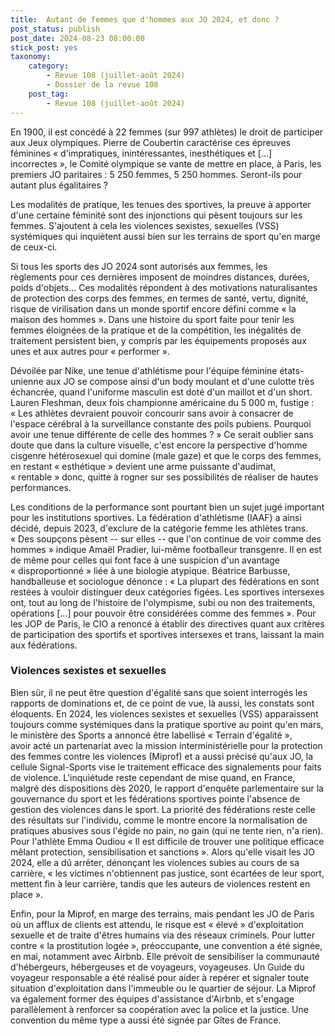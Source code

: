 ```yaml
---
title:  Autant de femmes que d'hommes aux JO 2024, et donc ?
post_status: publish
post_date: 2024-08-23 08:00:00
stick_post: yes
taxonomy:
    category:
        - Revue 108 (juillet-août 2024)
        - Dossier de la revue 108
    post_tag:
        - Revue 108 (juillet-août 2024)
---
```




En 1900, il est concédé à 22 femmes (sur 997 athlètes) le droit de participer aux Jeux olympiques. Pierre de Coubertin caractérise ces épreuves féminines « d\'impratiques, inintéressantes, inesthétiques et \[\...\] incorrectes », le Comité olympique se vante de mettre en place, à Paris, les premiers JO paritaires : 5 250 femmes, 5 250 hommes. Seront-ils pour autant plus égalitaires ?

Les modalités de pratique, les tenues des sportives, la preuve à apporter d'une certaine féminité sont des injonctions qui pèsent toujours sur les femmes. S'ajoutent à cela les violences sexistes, sexuelles (VSS) systémiques qui inquiètent aussi bien sur les terrains de sport qu'en marge de ceux-ci.

Si tous les sports des JO 2024 sont autorisés aux femmes, les règlements pour ces dernières imposent de moindres distances, durées, poids d'objets... Ces modalités répondent à des motivations naturalisantes de protection des corps des femmes, en termes de santé, vertu, dignité, risque de virilisation dans un monde sportif encore défini comme « la maison des hommes ». Dans une histoire du sport faite pour tenir les femmes éloignées de la pratique et de la compétition, les inégalités de traitement persistent bien, y compris par les équipements proposés aux unes et aux autres pour « performer ».

Dévoilée par Nike, une tenue d'athlétisme pour l'équipe féminine états-unienne aux JO se compose ainsi d'un body moulant et d'une culotte très échancrée, quand l'uniforme masculin est doté d'un maillot et d'un short. Lauren Fleshman, deux fois championne américaine du 5 000 m, fustige : « Les athlètes devraient pouvoir concourir sans avoir à consacrer de l'espace cérébral à la surveillance constante des poils pubiens. Pourquoi avoir une tenue différente de celle des hommes ? » Ce serait oublier sans doute que dans la culture visuelle, c'est encore la perspective d'homme cisgenre hétérosexuel qui domine (male gaze) et que le corps des femmes, en restant « esthétique » devient une arme puissante d'audimat, « rentable » donc, quitte à rogner sur ses possibilités de réaliser de hautes performances.

Les conditions de la performance sont pourtant bien un sujet jugé important pour les institutions sportives. La fédération d'athlétisme (IAAF) a ainsi décidé, depuis 2023, d'exclure de la catégorie femme les athlètes trans. « Des soupçons pèsent -- sur elles -- que l'on continue de voir comme des hommes » indique Amaël Pradier, lui-même footballeur transgenre. Il en est de même pour celles qui font face à une suspicion d'un avantage « disproportionné » liée à une biologie atypique. Béatrice Barbusse, handballeuse et sociologue dénonce : « La plupart des fédérations en sont restées à vouloir distinguer deux catégories figées. Les sportives intersexes ont, tout au long de l'histoire de l'olympisme, subi ou non des traitements, opérations \[...\] pour pouvoir être considérées comme des femmes ». Pour les JOP de Paris, le CIO a renoncé à établir des directives quant aux critères de participation des sportifs et sportives intersexes et trans, laissant la main aux fédérations.

### Violences sexistes et sexuelles

Bien sûr, il ne peut être question d'égalité sans que soient interrogés les rapports de dominations et, de ce point de vue, là aussi, les constats sont éloquents. En 2024, les violences sexistes et sexuelles (VSS) apparaissent toujours comme systémiques dans la pratique sportive au point qu'en mars, le ministère des Sports a annoncé être labellisé « Terrain d'égalité », avoir acté un partenariat avec la mission interministérielle pour la protection des femmes contre les violences (Miprof) et a aussi précisé qu'aux JO, la cellule Signal-Sports vise le traitement efficace des signalements pour faits de violence. L'inquiétude reste cependant de mise quand, en France, malgré des dispositions dès 2020, le rapport d'enquête parlementaire sur la gouvernance du sport et les fédérations sportives pointe l'absence de gestion des violences dans le sport. La priorité des fédérations reste celle des résultats sur l'individu, comme le montre encore la normalisation de pratiques abusives sous l'égide no pain, no gain (qui ne tente rien, n'a rien). Pour l'athlète Emma Oudiou « Il est difficile de trouver une politique efficace mêlant protection, sensibilisation et sanctions ». Alors qu'elle visait les JO 2024, elle a dû arrêter, dénonçant les violences subies au cours de sa carrière, « les victimes n'obtiennent pas justice, sont écartées de leur sport, mettent fin à leur carrière, tandis que les auteurs de violences restent en place ».

Enfin, pour la Miprof, en marge des terrains, mais pendant les JO de Paris où un afflux de clients est attendu, le risque est « élevé » d'exploitation sexuelle et de traite d'êtres humains via des réseaux criminels. Pour lutter contre « la prostitution logée », préoccupante, une convention a été signée, en mai, notamment avec Airbnb. Elle prévoit de sensibiliser la communauté d'hébergeurs, hébergeuses et de voyageurs, voyageuses. Un Guide du voyageur responsable a été réalisé pour aider à repérer et signaler toute situation d'exploitation dans l'immeuble ou le quartier de séjour. La Miprof va également former des équipes d'assistance d'Airbnb, et s'engage parallèlement à renforcer sa coopération avec la police et la justice. Une convention du même type a aussi été signée par Gîtes de France.
